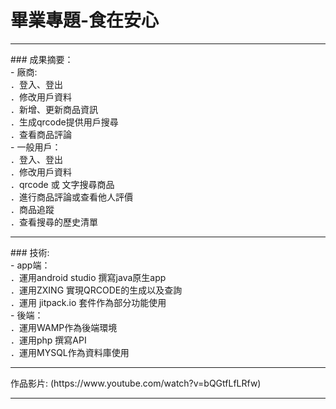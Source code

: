 # 畢業專題-食在安心
<hr>
### 成果摘要： <br>
- 廠商:<br>
   ．登入、登出<br>
   ．修改用戶資料<br>
   ．新增、更新商品資訊<br>
   ．生成qrcode提供用戶搜尋<br>
   ．查看商品評論<br>
- 一般用戶：<br>
   ．登入、登出<br>
   ．修改用戶資料<br>
   ．qrcode 或 文字搜尋商品<br>
   ．進行商品評論或查看他人評價<br>
   ．商品追蹤<br>
   ．查看搜尋的歷史清單<br>
  
<hr>
### 技術:<br>
- app端：<br>
   ．運用android studio 撰寫java原生app<br>
   ．運用ZXING 實現QRCODE的生成以及查詢<br>
   ．運用 jitpack.io 套件作為部分功能使用<br>
- 後端：<br>
   ．運用WAMP作為後端環境<br>
   ．運用php 撰寫API<br>
   ．運用MYSQL作為資料庫使用<br>
  
<hr>
作品影片: (https://www.youtube.com/watch?v=bQGtfLfLRfw)
<hr>
